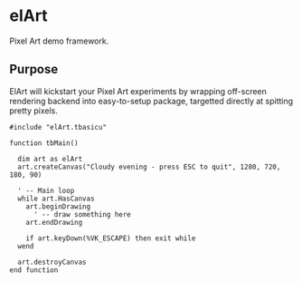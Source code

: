 # elArt
Pixel Art demo framework.

## Purpose
ElArt will kickstart your Pixel Art experiments by wrapping off-screen rendering
backend into easy-to-setup package, targetted directly at spitting pretty pixels.

```
#include "elArt.tbasicu"

function tbMain()
    
  dim art as elArt  
  art.createCanvas("Cloudy evening - press ESC to quit", 1280, 720, 180, 90)
         
  ' -- Main loop
  while art.HasCanvas    
    art.beginDrawing   
      ' -- draw something here     
    art.endDrawing

    if art.keyDown(%VK_ESCAPE) then exit while
  wend

  art.destroyCanvas
end function
```

